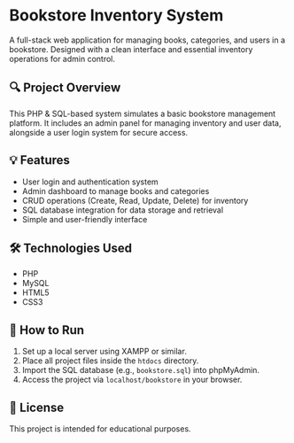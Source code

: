 # Bookstore Inventory System

A full-stack web application for managing books, categories, and users in a bookstore. Designed with a clean interface and essential inventory operations for admin control.

## 🔍 Project Overview

This PHP & SQL-based system simulates a basic bookstore management platform. It includes an admin panel for managing inventory and user data, alongside a user login system for secure access.

## 💡 Features

- User login and authentication system
- Admin dashboard to manage books and categories
- CRUD operations (Create, Read, Update, Delete) for inventory
- SQL database integration for data storage and retrieval
- Simple and user-friendly interface

## 🛠️ Technologies Used

- PHP  
- MySQL  
- HTML5  
- CSS3

## 🚀 How to Run

1. Set up a local server using XAMPP or similar.
2. Place all project files inside the `htdocs` directory.
3. Import the SQL database (e.g., `bookstore.sql`) into phpMyAdmin.
4. Access the project via `localhost/bookstore` in your browser.

## 📄 License

This project is intended for educational purposes.
